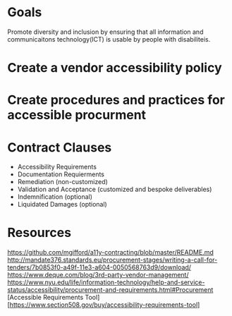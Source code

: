 # Goals
Promote diversity and inclusion by ensuring that all information and communicaitons technology(ICT) is usable by people with disabiliteis.

# Create a vendor accessibility policy
# Create procedures and practices for accessible procurment

# Contract Clauses
* Accessibility Requirements
* Documentation Requierments
* Remediation (non-customized)
* Validation and Acceptance (customized and bespoke deliverables)
* Indemnification (optional)
* Liquidated Damages (optional)

# Resources
https://github.com/mgifford/a11y-contracting/blob/master/README.md
http://mandate376.standards.eu/procurement-stages/writing-a-call-for-tenders/7b0853f0-a49f-11e3-a604-0050568763d9/download/ 
https://www.deque.com/blog/3rd-party-vendor-management/ 
https://www.nyu.edu/life/information-technology/help-and-service-status/accessibility/procurement-and-requirements.html#Procurement 
[Accessible Requirements Tool][https://www.section508.gov/buy/accessibility-requirements-tool]


